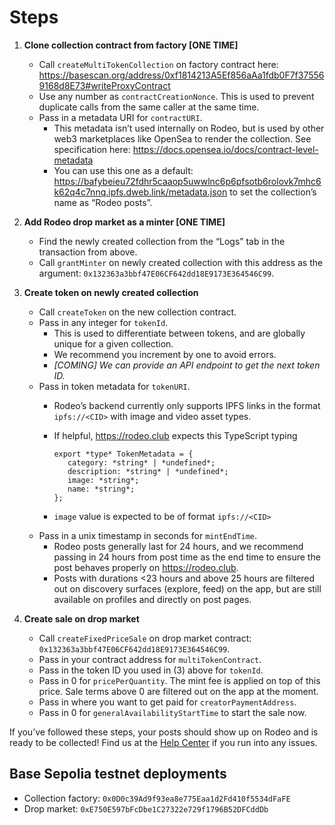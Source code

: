 # Steps

1. **Clone collection contract from factory [ONE TIME]**
    - Call `createMultiTokenCollection` on factory contract here: https://basescan.org/address/0xf1814213A5Ef856aAa1fdb0F7f375569168d8E73#writeProxyContract
    - Use any number as `contractCreationNonce`. This is used to prevent duplicate calls from the same caller at the same time.
    - Pass in a metadata URI for `contractURI`.
        - This metadata isn’t used internally on Rodeo, but is used by other web3 marketplaces like OpenSea to render the collection. See specification here: https://docs.opensea.io/docs/contract-level-metadata
        - You can use this one as a default: https://bafybeieu72fdhr5caaop5uwwlnc6p6pfsotb6rolovk7mhc6k62q4c7nnq.ipfs.dweb.link/metadata.json to set the collection’s name as “Rodeo posts”.
2. **Add Rodeo drop market as a minter [ONE TIME]**
    - Find the newly created collection from the “Logs” tab in the transaction from above.
    - Call `grantMinter` on newly created collection with this address as the argument: `0x132363a3bbf47E06CF642dd18E9173E364546C99`.
3. **Create token on newly created collection**
    - Call `createToken` on the new collection contract.
    - Pass in any integer for `tokenId`.
        - This is used to differentiate between tokens, and are globally unique for a given collection.
        - We recommend you increment by one to avoid errors.
        - *[COMING] We can provide an API endpoint to get the next token ID.*
    - Pass in token metadata for `tokenURI`.
        - Rodeo’s backend currently only supports IPFS links in the format `ipfs://<CID>` with image and video asset types.
        - If helpful, https://rodeo.club expects this TypeScript typing
            
            ```tsx
            export *type* TokenMetadata = {
               category: *string* | *undefined*;
               description: *string* | *undefined*;
               image: *string*;
               name: *string*;
            };
            ```
            
        - `image` value is expected to be of format `ipfs://<CID>`
    - Pass in a unix timestamp in seconds for `mintEndTime`.
        - Rodeo posts generally last for 24 hours, and we recommend passing in 24 hours from post time as the end time to ensure the post behaves properly on https://rodeo.club.
        - Posts with durations <23 hours and above 25 hours are filtered out on discovery surfaces (explore, feed) on the app, but are still available on profiles and directly on post pages.

4. **Create sale on drop market**
    - Call `createFixedPriceSale` on drop market contract: `0x132363a3bbf47E06CF642dd18E9173E364546C99`.
    - Pass in your contract address for `multiTokenContract`.
    - Pass in the token ID you used in (3) above for `tokenId`.
    - Pass in 0 for `pricePerQuantity`. The mint fee is applied on top of this price. Sale terms above 0 are filtered out on the app at the moment.
    - Pass in where you want to get paid for `creatorPaymentAddress`.
    - Pass in 0 for `generalAvailabilityStartTime` to start the sale now.

If you’ve followed these steps, your posts should show up on Rodeo and is ready to be collected! Find us at the [Help Center](https://help.rodeo.club/hc/en-us) if you run into any issues.

## Base Sepolia testnet deployments

- Collection factory: `0x0D0c39Ad9f93ea8e775Eaa1d2Fd410f5534dFaFE`
- Drop market: `0xE750E597bFcDbe1C27322e729f1796B52DFCddDb`